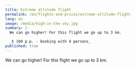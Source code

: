 ```yaml
---
title: Extreme altitude flight
permalink: /en/flights-and-prices/extreme-altitude-flight
lang: en
image: /media/high-in-the-sky.jpg
summary: |-
  We can go higher! For this flight we go up to 3 km.

  _€ 160 p.p. - booking with 4 persons_
published: true
---
```


We can go higher! For this flight we go up to 3 km.

